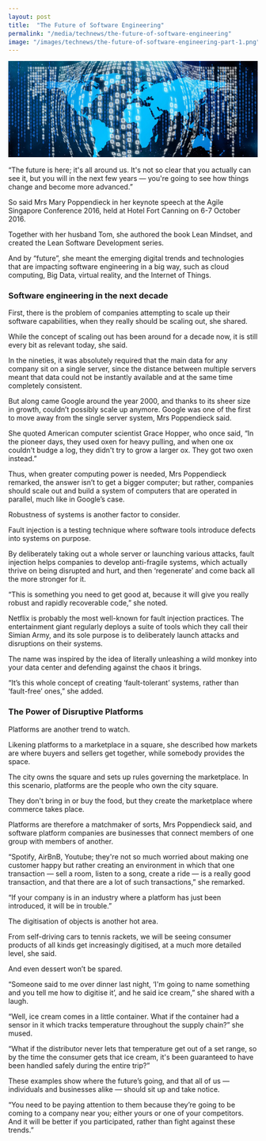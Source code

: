 ```yaml
---
layout: post
title:  "The Future of Software Engineering"
permalink: "/media/technews/the-future-of-software-engineering"
image: "/images/technews/the-future-of-software-engineering-part-1.png"
---
```


![The Future of Software Engineering](/images/technews/the-future-of-software-engineering-part-1.png)

“The future is here; it's all around us. It's not so clear that you actually can see it, but you will in the next few years — you're going to see how things change and become more advanced.”

So said Mrs Mary Poppendieck in her keynote speech at the Agile Singapore Conference 2016, held at Hotel Fort Canning on 6-7 October 2016.

Together with her husband Tom, she authored the book Lean Mindset, and created the Lean Software Development series.

And by “future”, she meant the emerging digital trends and technologies that are impacting software engineering in a big way, such as cloud computing, Big Data, virtual reality, and the Internet of Things.

### **Software engineering in the next decade**
First, there is the problem of companies attempting to scale up their software capabilities, when they really should be scaling out, she shared.

While the concept of scaling out has been around for a decade now, it is still every bit as relevant today, she said.

In the nineties, it was absolutely required that the main data for any company sit on a single server, since the distance between multiple servers meant that data could not be instantly available and at the same time completely consistent.

But along came Google around the year 2000, and thanks to its sheer size in growth, couldn’t possibly scale up anymore. Google was one of the first to move away from the single server system, Mrs Poppendieck said.

She quoted American computer scientist Grace Hopper, who once said, “In the pioneer days, they used oxen for heavy pulling, and when one ox couldn't budge a log, they didn't try to grow a larger ox. They got two oxen instead.”

Thus, when greater computing power is needed, Mrs Poppendieck remarked, the answer isn’t to get a bigger computer; but rather, companies should scale out and build a system of computers that are operated in parallel, much like in Google’s case.

Robustness of systems is another factor to consider.

Fault injection is a testing technique where software tools introduce defects into systems on purpose.

By deliberately taking out a whole server or launching various attacks, fault injection helps companies to develop anti-fragile systems, which actually thrive on being disrupted and hurt, and then ‘regenerate’ and come back all the more stronger for it.

“This is something you need to get good at, because it will give you really robust and rapidly recoverable code,” she noted.

Netflix is probably the most well-known for fault injection practices. The entertainment giant regularly deploys a suite of tools which they call their Simian Army, and its sole purpose is to deliberately launch attacks and disruptions on their systems.

The name was inspired by the idea of literally unleashing a wild monkey into your data center and defending against the chaos it brings.

“It’s this whole concept of creating ‘fault-tolerant’ systems, rather than ‘fault-free’ ones,” she added.

### **The Power of Disruptive Platforms**
Platforms are another trend to watch.

Likening platforms to a marketplace in a square, she described how markets are where buyers and sellers get together, while somebody provides the space.

The city owns the square and sets up rules governing the marketplace. In this scenario, platforms are the people who own the city square.

They don't bring in or buy the food, but they create the marketplace where commerce takes place.

Platforms are therefore a matchmaker of sorts, Mrs Poppendieck said, and software platform companies are businesses that connect members of one group with members of another.

“Spotify, AirBnB, Youtube; they're not so much worried about making one customer happy but rather creating an environment in which that one transaction — sell a room, listen to a song, create a ride — is a really good transaction, and that there are a lot of such transactions,” she remarked.  

“If your company is in an industry where a platform has just been introduced, it will be in trouble.”

The digitisation of objects is another hot area.

From self-driving cars to tennis rackets, we will be seeing consumer products of all kinds get increasingly digitised, at a much more detailed level, she said.

And even dessert won’t be spared.

“Someone said to me over dinner last night, ‘I'm going to name something and you tell me how to digitise it’, and he said ice cream,” she shared with a laugh.

“Well, ice cream comes in a little container. What if the container had a sensor in it which tracks temperature throughout the supply chain?” she mused.

“What if the distributor never lets that temperature get out of a set range, so by the time the consumer gets that ice cream, it's been guaranteed to have been handled safely during the entire trip?”

These examples show where the future’s going, and that all of us — individuals and businesses alike — should sit up and take notice.

“You need to be paying attention to them because they’re going to be coming to a company near you; either yours or one of your competitors. And it will be better if you participated, rather than fight against these trends.”

